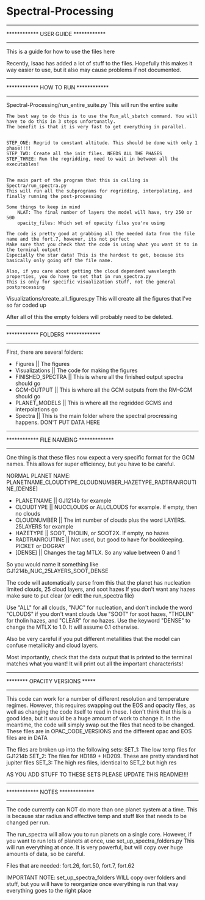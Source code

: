 # Spectral-Processing

*************************************************
************       USER GUIDE        ************
*************************************************
This is a guide for how to use the files here

Recently, Isaac has added a lot of stuff to the files. Hopefully this makes it way easier to use, but it also may cause problems if not documented.

*************************************************
************         HOW TO RUN      ************
*************************************************

Spectral-Processing/run_entire_suite.py
    This will run the entire suite

    The best way to do this is to use the Run_all_sbatch command. You will have to do this in 3 steps unfortunatly.
    The benefit is that it is very fast to get everything in parallel.


    STEP_ONE: Regrid to constant altitude. This should be done with only 1 phase!!!!
    STEP_TWO: Create all the init files. NEEDS ALL THE PHASES
    STEP_THREE: Run the regridding, need to wait in between all the executables!


    The main part of the program that this is calling is Spectra/run_spectra.py
    This will run all the subprograms for regridding, interpolating, and finally running the post-processing

    Some things to keep in mind
        NLAT: The final number of layers the model will have, try 250 or 500
        opacity_files: Which set of opacity files you're using

    The code is pretty good at grabbing all the needed data from the file name and the fort.7, however, its not perfect
    Make sure that you check that the code is using what you want it to in the terminal output!
    Especially the star data! This is the hardest to get, because its basically only going off the file name.

    Also, if you care about getting the cloud dependent wavelength properties, you do have to set that in run_spectra.py
    This is only for specific visualization stuff, not the general postprocessing


Visualizations/create_all_figures.py
    This will create all the figures that I've so far coded up

After all of this the empty folders will probably need to be deleted.

*************************************************
************         FOLDERS        *************
*************************************************

First, there are several folders:
- Figures            || The figures
- Visualizations     || The code for making the figures
- FINISHED_SPECTRA   || This is where all the finished output spectra should go
- GCM-OUTPUT         || This is where all the GCM outputs from the RM-GCM should go
- PLANET_MODELS      || This is where all the regridded GCMS and interpolations go
- Spectra            || This is the main folder where the spectral procressing happens. DON'T PUT DATA HERE


*************************************************
************     FILE NAMEING       *************
*************************************************

One thing is that these files now expect a very specific format for the GCM names. This allows for super efficiency, but you have to be careful.

NORMAL PLANET NAME:
PLANETNAME_CLOUDTYPE_CLOUDNUMBER_HAZETYPE_RADTRANROUTINE_[DENSE]

- PLANETNAME      || GJ1214b for example
- CLOUDTYPE       || NUCCLOUDS or ALLCLOUDS for example. If empty, then no clouds
- CLOUDNUMBER     || The int number of clouds plus the word LAYERS. 25LAYERS for example
- HAZETYPE        || SOOT, THOLIN, or SOOT2X. If empty, no hazes
- RADTRANROUTINE  || Not used, but good to have for bookkeeping. PICKET or DOGRAY
- [DENSE]         || Changes the tag MTLX. So any value between 0 and 1

So you would name it something like GJ1214b_NUC_25LAYERS_SOOT_DENSE

The code will automatically parse from this that the planet has nucleation limited clouds, 25 cloud layers, and soot hazes
If you don't want any hazes make sure to put clear (or edit the run_spectra file)

Use "ALL" for all clouds, "NUC" for nucleation, and don't include the word "CLOUDS" if you don't want clouds
Use "SOOT" for soot hazes, "THOLIN" for tholin hazes, and "CLEAR" for no hazes.
Use the keyword "DENSE" to change the MTLX to 1.0. It will assume 0.1 otherwise.

Also be very careful if you put different metallities that the model can confuse metallicity and cloud layers.

Most importantly, check that the data output that is printed to the terminal matches what you want!
It will print out all the important characterists!


*************************************************
********      OPACITY VERSIONS              *****
*************************************************

This code can work for a number of different resolution and temperature regimes.
However, this requires swapping out the EOS and opacity files, as well as changing the code itself to read in these.
I don't think that this is a good idea, but it would be a huge amount of work to change it.
In the meantime, the code will simply swap out the files that need to be changed.
These files are in OPAC_CODE_VERSIONS and the different opac and EOS files are in DATA

The files are broken up into the following sets:
SET_1: The low temp files for GJ1214b 
SET_2: The files for HD189 + HD209. These are pretty standard hot jupiter files
SET_3: The high res files, identical to SET_2 but high res

AS YOU ADD STUFF TO THESE SETS PLEASE UPDATE THIS README!!!!

*************************************************
************          NOTES         *************
*************************************************

The code currently can NOT do more than one planet system at a time. This is because star radius and effective temp and
stuff like that needs to be changed per run.

The run_spectra will allow you to run planets on a single core.
However, if you want to run lots of planets at once, use set_up_spectra_folders.py
This will run everything at once. It is very powerful, but will copy over huge amounts of data, so be careful.

Files that are needed:
fort.26, fort.50, fort.7, fort.62

IMPORTANT NOTE:
set_up_spectra_folders WILL copy over folders and stuff, but you will have to reorganize once everything is run
that way everything goes to the right place